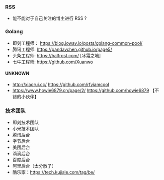 ### RSS 
- 能不能对于自己关注的博主进行 RSS ?

### Golang 
- 即刻工程师： https://blog.joway.io/posts/golang-common-pool/
- 腾讯工程师:  https://pandaychen.github.io/page5/
- 头条工程师: https://halfrost.com/ [冰霜之地]
- 七牛工程师: https://github.com/Xuanwo

#### UNKNOWN
- http://xiaorui.cc/ https://github.com/rfyiamcool
- https://www.howie6879.cn/page/2/ https://github.com/howie6879 【不错的小伙伴】

### 技术团队
- 即刻技术团队
- 小米技术团队
- 腾讯后台
- 字节后台
- 美团后台
- 滴滴后台
- 百度后台
- 阿里后台（太分散了） 
- 酷乐家：https://tech.kujiale.com/tag/be/
